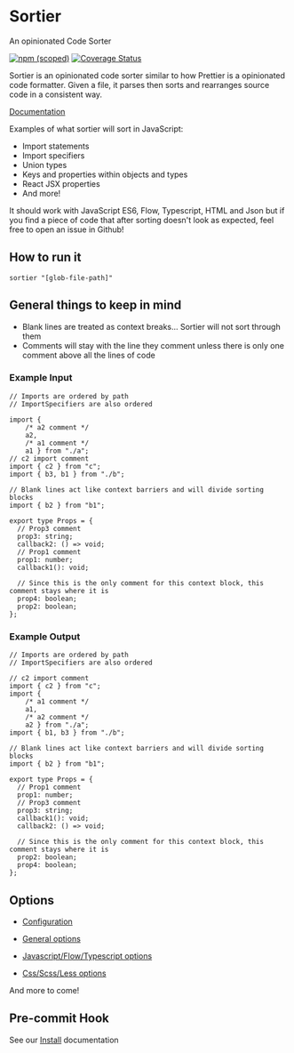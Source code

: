 # Sortier

An opinionated Code Sorter

[![npm (scoped)](https://img.shields.io/npm/v/sortier.svg)](https://www.npmjs.com/package/@snowcoders/sortier) [![Coverage Status](https://coveralls.io/repos/github/sortier/badge.svg?branch=master)](https://coveralls.io/github/snowcoders/sortier?branch=master)

Sortier is an opinionated code sorter similar to how Prettier is a opinionated code formatter. Given a file, it parses then sorts and rearranges source code in a consistent way.

[Documentation](http://snowcoders.github.io/sortier)

Examples of what sortier will sort in JavaScript:

- Import statements
- Import specifiers
- Union types
- Keys and properties within objects and types
- React JSX properties
- And more!

It should work with JavaScript ES6, Flow, Typescript, HTML and Json but if you find a piece of code that after sorting doesn't look as expected, feel free to open an issue in Github!

## How to run it

```
sortier "[glob-file-path]"
```

## General things to keep in mind

- Blank lines are treated as context breaks... Sortier will not sort through them
- Comments will stay with the line they comment unless there is only one comment above all the lines of code

### Example Input

```
// Imports are ordered by path
// ImportSpecifiers are also ordered

import {
    /* a2 comment */
    a2,
    /* a1 comment */
    a1 } from "./a";
// c2 import comment
import { c2 } from "c";
import { b3, b1 } from "./b";

// Blank lines act like context barriers and will divide sorting blocks
import { b2 } from "b1";

export type Props = {
  // Prop3 comment
  prop3: string;
  callback2: () => void;
  // Prop1 comment
  prop1: number;
  callback1(): void;

  // Since this is the only comment for this context block, this comment stays where it is
  prop4: boolean;
  prop2: boolean;
};

```

### Example Output

```
// Imports are ordered by path
// ImportSpecifiers are also ordered

// c2 import comment
import { c2 } from "c";
import {
    /* a1 comment */
    a1,
    /* a2 comment */
    a2 } from "./a";
import { b1, b3 } from "./b";

// Blank lines act like context barriers and will divide sorting blocks
import { b2 } from "b1";

export type Props = {
  // Prop1 comment
  prop1: number;
  // Prop3 comment
  prop3: string;
  callback1(): void;
  callback2: () => void;

  // Since this is the only comment for this context block, this comment stays where it is
  prop2: boolean;
  prop4: boolean;
};

```

## Options

- [Configuration](https://snowcoders.github.io/sortier/#/configuration)

- [General options](https://snowcoders.github.io/sortier/#/options-general)

- [Javascript/Flow/Typescript options](https://snowcoders.github.io/sortier/#/options-js)

- [Css/Scss/Less options](https://snowcoders.github.io/sortier/#/options-css)

And more to come!

## Pre-commit Hook

See our [Install](https://snowcoders.github.io/sortier/#/install) documentation
